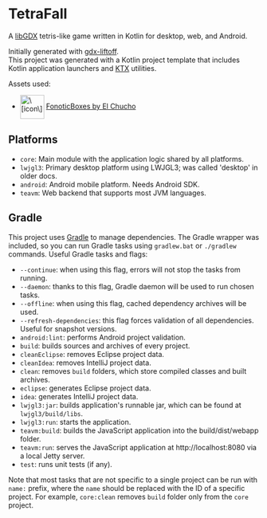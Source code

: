 # TetraFall

A [libGDX](https://libgdx.com/) tetris-like game written in Kotlin for desktop, web, and Android.

Initially generated with [gdx-liftoff](https://github.com/libgdx/gdx-liftoff). <br>
This project was generated with a Kotlin project template that includes Kotlin application launchers and [KTX](https://libktx.github.io/) utilities.

Assets used:
- <img src="https://img.itch.zone/aW1hZ2UvMTY0MDgxOS85NjUwODEwLmdpZg==/347x500/xF5Xaw.gif" alt="\[icon\]" width="48" height="48" style="vertical-align: middle;"/> [FonoticBoxes by El Chucho](https://el-chucho.itch.io/fotonicboxes)

## Platforms

- `core`: Main module with the application logic shared by all platforms.
- `lwjgl3`: Primary desktop platform using LWJGL3; was called 'desktop' in older docs.
- `android`: Android mobile platform. Needs Android SDK.
- `teavm`: Web backend that supports most JVM languages.

## Gradle

This project uses [Gradle](https://gradle.org/) to manage dependencies.
The Gradle wrapper was included, so you can run Gradle tasks using `gradlew.bat` or `./gradlew` commands.
Useful Gradle tasks and flags:

- `--continue`: when using this flag, errors will not stop the tasks from running.
- `--daemon`: thanks to this flag, Gradle daemon will be used to run chosen tasks.
- `--offline`: when using this flag, cached dependency archives will be used.
- `--refresh-dependencies`: this flag forces validation of all dependencies. Useful for snapshot versions.
- `android:lint`: performs Android project validation.
- `build`: builds sources and archives of every project.
- `cleanEclipse`: removes Eclipse project data.
- `cleanIdea`: removes IntelliJ project data.
- `clean`: removes `build` folders, which store compiled classes and built archives.
- `eclipse`: generates Eclipse project data.
- `idea`: generates IntelliJ project data.
- `lwjgl3:jar`: builds application's runnable jar, which can be found at `lwjgl3/build/libs`.
- `lwjgl3:run`: starts the application.
- `teavm:build`: builds the JavaScript application into the build/dist/webapp folder.
- `teavm:run`: serves the JavaScript application at http://localhost:8080 via a local Jetty server.
- `test`: runs unit tests (if any).

Note that most tasks that are not specific to a single project can be run with `name:` prefix, where the `name` should be replaced with the ID of a specific project.
For example, `core:clean` removes `build` folder only from the `core` project.

